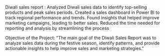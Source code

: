Diwali sales report :
Analyzed Diwali sales data to identify top-selling products and peak sales periods.
Created a sales dashboard in Power BI to track regional performance and trends.
Found insights that helped improve marketing campaigns, leading to better sales.
Reduced the time needed for reporting and analysis by streamlining the process

Objective of the Project:
"The main goal of the Diwali Sales Report was to analyze sales data during the festive season, identify patterns, and provide actionable insights to help improve sales and marketing strategies."

